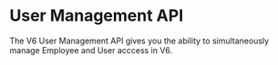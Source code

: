 # User Management API

The V6 User Management API gives you the ability to simultaneously manage Employee and User acccess in V6.
